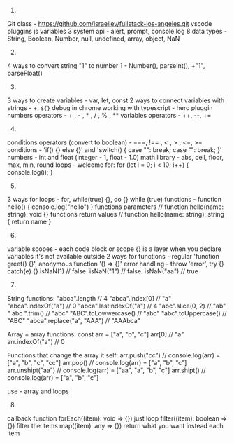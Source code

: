 01. 
Git class - https://github.com/israellev/fullstack-los-angeles.git 
vscode pluggins
js variables 
3 system api - alert, prompt, console.log
8 data types - String, Boolean, Number, null, undefined, array, object, NaN

02. 
4 ways to convert string "1" to number 1 - Number(), parseInt(), +"1", parseFloat()

03. 
3 ways to create variables - var, let, const
2 ways to connect variables with strings - +, `${}`
debug in chrome
working with typescript - hero pluggin
numbers operators -  + , - , * , / , % , ** 
variables operators - ++, --, +=

04. 
conditions operators (convert to boolean) - ===, !== , < , > , <=, >=
conditions - 'if() {} else {}' and 'switch() { case "": break; case "": break; }'
numbers - int and float (integer - 1, float - 1.0)
math library - abs, ceil, floor, max, min, round
loops - welcome for:
    for (let i = 0; i < 10; i++) {
        console.log(i);
    }

05. 
3 ways for loops - for, while(true) {}, do {} while (true)
functions - function hello() {
                console.log("hello")
            }
functions parameters // function hello(name: string): void {}
functions return values // function hello(name: string): string { return name }

06. 
variable scopes - each code block or scope {} is a layer when you declare variables it's not available outside 
2 ways for functions - regular 'function greet() {}', anonymous function '() => {}'
error handling - throw 'error', try {} catch(e) {}
isNaN(1) // false. isNaN("1") // false. isNaN("aa") // true

07. 
String functions:
"abca".length // 4
"abca".index[0] // "a"
"abca".indexOf("a") // 0
"abca".lastIndexOf("a") // 4
"abc".slice(0, 2) // "ab"
" abc ".trim() // "abc"
"ABC".toLowwercase() // "abc"
"abc".toUppercase() // "ABC"
"abca".replace("a", "AAA") // "AAAbca"

Array + array functions:
const arr = ["a", "b", "c"]
arr[0] // "a"
arr.indexOf("a") // 0

Functions that change the array it self:
arr.push("cc") // console.log(arr) = ["a", "b", "c", "cc"]
arr.pop() // console.log(arr) =  ["a", "b", "c"]
arr.unshipt("aa") // console.log(arr) = ["aa", "a", "b", "c"]
arr.shipt() // console.log(arr) = ["a", "b", "c"]

use - array and loops

08. 
callback function
forEach((item): void => {}) just loop
filter((item): boolean => {}) filter the items
map((item): any => {}) return what you want instead each item
